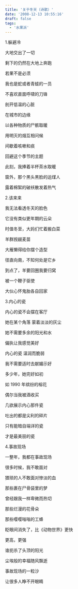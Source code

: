 ```yaml
---
title: '关于冬天（诗歌）'
date: '2008-12-13 10:55:16'
draft: false
tags:
  - '水果派'
---
```


1.躲避冷

大地交出了一切

剩下的仍然在大地上奔跑

若果不是必须

我也是蛇或者青蛙的一员

不喜欢直面呼啸的刀锋

剖开低温的心脏

在城市的边缘

以各种物质的尸骸取暖

用明灭的烟互相问候

间歇着咳嗽和痰

回避这个季节的主题

此刻，我捧着半杯茶水取暖

窗外，那个黑头黑脸的运煤人

露着棉絮的破袄散发着热气

2.该来来

我无法看透冬天的脸色

它没有类似更年期的云朵

时值冬至，大妈们忙着搬白菜

羊群觊觎麦苗

大雁懒得给你摆个造型

径直向南，不知何处是它乡

到点了，羊要回圈我要归窝

被一个鞭子驱使

大伙心怀鬼胎各自回家

3.内心的瓷

内心的瓷不会摆在客厅

她在某个角落 蒙着淡淡的灰尘

她不需要多余的阳光和水

偏执让我感觉美好

内心的瓷 温润而脆弱

我不需要适时去献媚示好

多少年，她完好如初

如 1990 年缤纷的榕花

偶尔当我被酒收买

几欲展示内心那件瓷

吐出的都是尖利的碎片

只有能暗自端详的瓷

才是最美丽的瓷

4.事故现场

一整年，我都在事故现场

很多时候，我不敢面对

猥琐的人不敢面对惨淡的血

那些裹在尸骨袋里的梦

曾经跟我一样卑微而热切

那些烂漫的花骨朵

那些嘤嘤嗡嗡的工蜂

眨眼间消失了，比《动物世界》更快

更高，更强

谁扼杀了头顶的阳光

尘埃般的幸福随风飘逝

事故现场的一粒沙

让很多人睁不开眼睛
